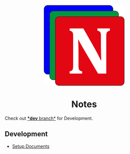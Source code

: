 <div align="center">
    <a name="logo" href="https://github.com/Karna98/Save-Tabs">
        <img src="src/assets/logo/png/256x256.png" alt="Notes Logo">
    </a>
    <h1>Notes</h1>
</div>

Check out [**\*dev** branch\*](https://github.com/Karna98/Notes/tree/dev) for Development.

## Development

- [Setup Documents](SETUP.MD)
